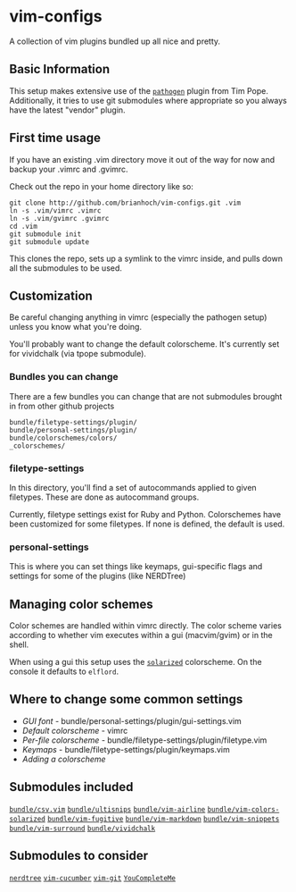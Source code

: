 # vim-configs #

A collection of vim plugins bundled up all nice and pretty.

## Basic Information ##

This setup makes extensive use of the [`pathogen`](http://github.com/tpope/vim-pathogen) plugin from Tim Pope.
Additionally, it tries to use git submodules where appropriate so you always have the latest "vendor" plugin.

## First time usage ##

If you have an existing .vim directory move it out of the way for now and backup your .vimrc and .gvimrc.

Check out the repo in your home directory like so:

```
git clone http://github.com/brianhoch/vim-configs.git .vim
ln -s .vim/vimrc .vimrc
ln -s .vim/gvimrc .gvimrc
cd .vim
git submodule init
git submodule update
```

This clones the repo, sets up a symlink to the vimrc inside, and pulls down all the submodules to be used.

## Customization ##

Be careful changing anything in vimrc (especially the pathogen setup) unless you know what you're doing.

You'll probably want to change the default colorscheme. It's currently set for vividchalk (via tpope submodule).

### Bundles you can change ##

There are a few bundles you can change that are not submodules brought in from other github projects

```
bundle/filetype-settings/plugin/
bundle/personal-settings/plugin/
bundle/colorschemes/colors/
_colorschemes/
```

### filetype-settings ###

In this directory, you'll find a set of autocommands applied to given filetypes. These are done as autocommand groups.

Currently, filetype settings exist for Ruby and Python. Colorschemes have been customized for some filetypes. If none is defined, the default is used.

### personal-settings ###

This is where you can set things like keymaps, gui-specific flags and settings for some of the plugins (like NERDTree)

## Managing color schemes ##

Color schemes are handled within vimrc directly. The color scheme varies according to whether vim executes within a gui (macvim/gvim) or in the shell.

When using a gui this setup uses the [`solarized`](https://github.com/altercation/vim-colors-solarized) colorscheme. On the console it defaults to `elflord`.

## Where to change some common settings ##

- *GUI font* - bundle/personal-settings/plugin/gui-settings.vim
- *Default colorscheme* - vimrc
- *Per-file colorscheme* - bundle/filetype-settings/plugin/filetype.vim
- *Keymaps* - bundle/filetype-settings/plugin/keymaps.vim
- *Adding a colorscheme*

## Submodules included ##

[`bundle/csv.vim`](https://github.com/chrisbra/csv.vim.git)
[`bundle/ultisnips`](https://github.com/SirVer/ultisnips.git)
[`bundle/vim-airline`](https://github.com/vim-airline/vim-airline.git)
[`bundle/vim-colors-solarized`](https://github.com/altercation/vim-colors-solarized.git)
[`bundle/vim-fugitive`](http://github.com/tpope/vim-fugitive.git)
[`bundle/vim-markdown`](http://github.com/tpope/vim-markdown.git)
[`bundle/vim-snippets`](https://github.com/honza/vim-snippets.git)
[`bundle/vim-surround`](https://github.com/tpope/vim-surround.git)
[`bundle/vividchalk`](http://github.com/tpope/vim-vividchalk.git)

## Submodules to consider ##

[`nerdtree`](http://github.com/scrooloose/nerdtree.git)
[`vim-cucumber`](http://github.com/tpope/vim-cucumber.git)
[`vim-git`](http://github.com/tpope/vim-git.git)
[`YouCompleteMe`](https://github.com/Valloric/YouCompleteMe.git)

